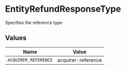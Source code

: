 # EntityRefundResponseType

Specifies the reference type


## Values

| Name                 | Value                |
| -------------------- | -------------------- |
| `ACQUIRER_REFERENCE` | acquirer-reference   |